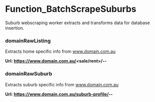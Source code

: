 # Function_BatchScrapeSuburbs
Suburb webscraping worker extracts and transforms data for database insertion.

### domainRawListing
Extracts home specific info from www.domain.com.au

**Url: https://www.domain.com.au/<sale/rent>/<suburb>-<state>-<postcode>**

### domainRawSuburb
Extracts suburb specific info from www.domain.com.au

**Url: https://www.domain.com.au/suburb-profile/<suburb>-<state>-<postcode>**
